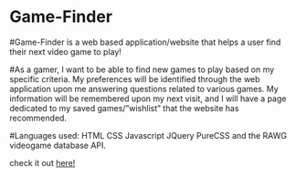# Game-Finder

#Game-Finder is a web based application/website that helps a user find their next video game to play!

#As a gamer, I want to be able to find new games to play based on my specific criteria. My preferences will be identified through the web application upon me answering questions related to various games. My information will be remembered upon my next visit, and I will have a page dedicated to my saved games/”wishlist” that the website has recommended.

#Languages used: HTML CSS Javascript JQuery PureCSS and the RAWG videogame database API.


check it out [here!](https://gray-turtle.github.io/game-finder/index.html)
